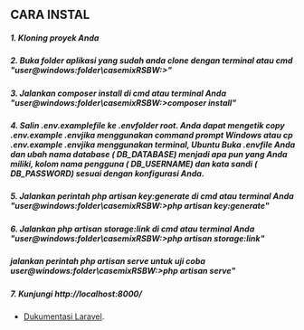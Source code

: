 ## CARA INSTAL


##### 1. Kloning proyek Anda
##### 2. Buka folder aplikasi yang sudah anda clone dengan terminal atau cmd "user@windows:folder\casemixRSBW:>"
##### 3. Jalankan composer install di cmd atau terminal Anda "user@windows:folder\casemixRSBW:>composer install"
##### 4. Salin .env.examplefile ke .envfolder root. Anda dapat mengetik copy .env.example .envjika menggunakan command prompt Windows atau cp .env.example .envjika menggunakan terminal, Ubuntu Buka .envfile Anda dan ubah nama database ( DB_DATABASE) menjadi apa pun yang Anda miliki, kolom nama pengguna ( DB_USERNAME) dan kata sandi ( DB_PASSWORD) sesuai dengan konfigurasi Anda.
##### 5. Jalankan perintah php artisan key:generate di cmd atau terminal Anda "user@windows:folder\casemixRSBW:>php artisan key:generate"
##### 6. Jalankan php artisan storage:link di cmd atau terminal Anda "user@windows:folder\casemixRSBW:>php artisan storage:link"
##### jalankan perintah php artisan serve untuk uji coba user@windows:folder\casemixRSBW:>php artisan serve"
##### 7. Kunjungi http://localhost:8000/

- [Dukumentasi Laravel](https://laravel.com).

